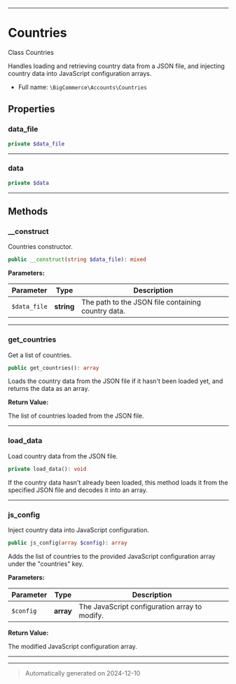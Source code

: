 ***

# Countries

Class Countries

Handles loading and retrieving country data from a JSON file, and injecting
country data into JavaScript configuration arrays.

* Full name: `\BigCommerce\Accounts\Countries`



## Properties


### data_file



```php
private $data_file
```






***

### data



```php
private $data
```






***

## Methods


### __construct

Countries constructor.

```php
public __construct(string $data_file): mixed
```








**Parameters:**

| Parameter | Type | Description |
|-----------|------|-------------|
| `$data_file` | **string** | The path to the JSON file containing country data. |





***

### get_countries

Get a list of countries.

```php
public get_countries(): array
```

Loads the country data from the JSON file if it hasn't been loaded yet,
and returns the data as an array.







**Return Value:**

The list of countries loaded from the JSON file.




***

### load_data

Load country data from the JSON file.

```php
private load_data(): void
```

If the country data hasn't already been loaded, this method loads it from the specified
JSON file and decodes it into an array.










***

### js_config

Inject country data into JavaScript configuration.

```php
public js_config(array $config): array
```

Adds the list of countries to the provided JavaScript configuration array under the "countries" key.






**Parameters:**

| Parameter | Type | Description |
|-----------|------|-------------|
| `$config` | **array** | The JavaScript configuration array to modify. |


**Return Value:**

The modified JavaScript configuration array.




***


***
> Automatically generated on 2024-12-10
